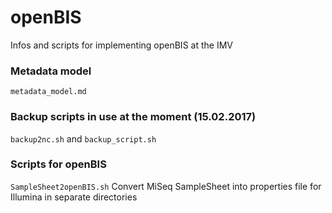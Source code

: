 # openBIS
Infos and scripts for implementing openBIS at the IMV

### Metadata model
`metadata_model.md`

### Backup scripts in use at the moment (15.02.2017)
`backup2nc.sh` and `backup_script.sh`

### Scripts for openBIS
`SampleSheet2openBIS.sh` Convert MiSeq SampleSheet into properties file for Illumina in separate directories
